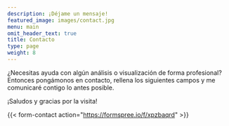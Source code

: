 ```yaml
---
description: ¡Déjame un mensaje!
featured_image: images/contact.jpg
menu: main
omit_header_text: true
title: Contacto
type: page
weight: 8
---
```


¿Necesitas ayuda con algún análisis o visualización de forma profesional? Entonces pongámonos en contacto, rellena los siguientes campos y me comunicaré contigo lo antes posible.

¡Saludos y gracias por la visita!

{{< form-contact action="https://formspree.io/f/xpzbaqrd" >}}
